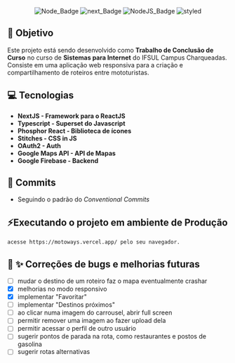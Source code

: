 <div align="center">
  
&nbsp;

![Node_Badge][node_version_badge] ![next_Badge][next_badge] ![NodeJS_Badge][typescript] ![styled][styled]

</div>

## **:rocket: Objetivo**

Este projeto está sendo desenvolvido como **Trabalho de Conclusão de Curso** no curso de **Sistemas para Internet** do IFSUL Campus Charqueadas. Consiste em uma aplicação web responsiva para a criação e compartilhamento de roteiros entre mototuristas.

## **:computer: Tecnologias**

- **NextJS - Framework para o ReactJS**
- **Typescript - Superset do Javascript**
- **Phosphor React - Biblioteca de ícones**
- **Stitches - CSS in JS**
- **OAuth2 - Auth**
- **Google Maps API - API de Mapas**
- **Google Firebase - Backend**

## **📩 Commits**

- Seguindo o padrão do *Conventional Commits*

## **⚡Executando o projeto em ambiente de Produção**

```sh
acesse https://motoways.vercel.app/ pelo seu navegador.
```

## **🐛 ✨ Correções de bugs e melhorias futuras**
- [ ] mudar o destino de um roteiro faz o mapa eventualmente crashar
- [X] melhorias no modo responsivo
- [X] implementar "Favoritar"
- [ ] implementar "Destinos próximos"
- [ ] ao clicar numa imagem do carrousel, abrir full screen
- [ ] permitir remover uma imagem ao fazer upload dela
- [ ] permitir acessar o perfil de outro usuário
- [ ] sugerir pontos de parada na rota, como restaurantes e postos de gasolina
- [ ] sugerir rotas alternativas

<!-- Badges -->

[node_version_badge]: https://img.shields.io/badge/Node-18.16.0-green
[next_badge]: https://img.shields.io/badge/Web-NextJS-blue
[typescript]: https://img.shields.io/badge/TS-Typescript-blue
[styled]: https://img.shields.io/badge/CSS-Stitches-yellow
